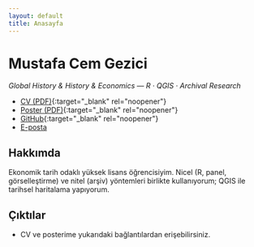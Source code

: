 ```yaml
---
layout: default
title: Anasayfa
---
```


# Mustafa Cem Gezici
_Global History & History & Economics — R · QGIS · Archival Research_

- [CV (PDF)](cv.pdf){:target="_blank" rel="noopener"}
- [Poster (PDF)](Poster%20on%20Internationalism%20in%2021st%20Century%20-%20Mustafa%20Cem%20Gezici.pdf){:target="_blank" rel="noopener"}
- [GitHub](https://github.com/mcemgezici){:target="_blank" rel="noopener"}
- [E-posta](mailto:mustafacemgezici@windowslive.com)

## Hakkımda
Ekonomik tarih odaklı yüksek lisans öğrencisiyim. Nicel (R, panel, görselleştirme) ve nitel (arşiv) yöntemleri birlikte kullanıyorum; QGIS ile tarihsel haritalama yapıyorum.

## Çıktılar
- CV ve posterime yukarıdaki bağlantılardan erişebilirsiniz.
